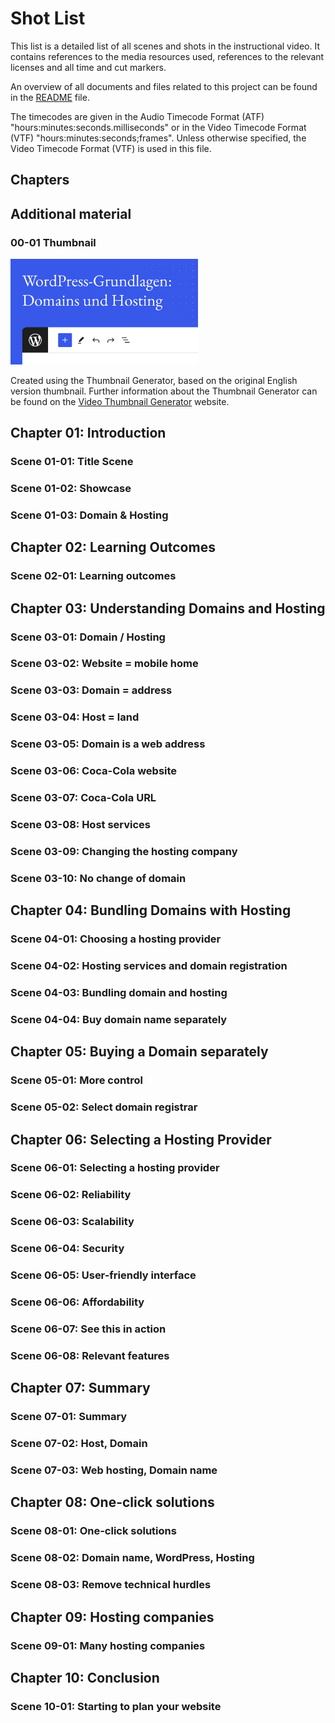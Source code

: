 # Shot List

This list is a detailed list of all scenes and shots in the instructional video. It contains references to the media resources used, references to the relevant licenses and all time and cut markers.

An overview of all documents and files related to this project can be found in the [README](../README.md) file.

The timecodes are given in the Audio Timecode Format (ATF) "hours:minutes:seconds.milliseconds" or in the Video Timecode Format (VTF) "hours:minutes:seconds;frames". Unless otherwise specified, the Video Timecode Format (VTF) is used in this file.

## Chapters



## Additional material

### 00-01 Thumbnail

<img src="../src/assets/00-01-Thumbnail.png" width="300">

Created using the Thumbnail Generator, based on the original English version thumbnail.
Further information about the Thumbnail Generator can be found on the [Video Thumbnail Generator](https://make.wordpress.org/design/handbook/resources/figma-thumbnail-generator/) website.

## Chapter 01: Introduction
### Scene 01-01: Title Scene
### Scene 01-02: Showcase
### Scene 01-03: Domain & Hosting
## Chapter 02: Learning Outcomes
### Scene 02-01: Learning outcomes
## Chapter 03: Understanding Domains and Hosting
### Scene 03-01: Domain / Hosting
### Scene 03-02: Website = mobile home
### Scene 03-03: Domain = address
### Scene 03-04: Host = land
### Scene 03-05: Domain is a web address
### Scene 03-06: Coca-Cola website
### Scene 03-07: Coca-Cola URL
### Scene 03-08: Host services
### Scene 03-09: Changing the hosting company
### Scene 03-10: No change of domain
## Chapter 04: Bundling Domains with Hosting
### Scene 04-01: Choosing a hosting provider
### Scene 04-02: Hosting services and domain registration
### Scene 04-03: Bundling domain and hosting
### Scene 04-04: Buy domain name separately
## Chapter 05: Buying a Domain separately
### Scene 05-01: More control
### Scene 05-02: Select domain registrar
## Chapter 06: Selecting a Hosting Provider
### Scene 06-01: Selecting a hosting provider
### Scene 06-02: Reliability
### Scene 06-03: Scalability
### Scene 06-04: Security
### Scene 06-05: User-friendly interface
### Scene 06-06: Affordability
### Scene 06-07: See this in action
### Scene 06-08: Relevant features
## Chapter 07: Summary
### Scene 07-01: Summary
### Scene 07-02: Host, Domain
### Scene 07-03: Web hosting, Domain name
## Chapter 08: One-click solutions
### Scene 08-01: One-click solutions
### Scene 08-02: Domain name, WordPress, Hosting
### Scene 08-03: Remove technical hurdles
## Chapter 09: Hosting companies
### Scene 09-01: Many hosting companies
## Chapter 10: Conclusion
### Scene 10-01: Starting to plan your website